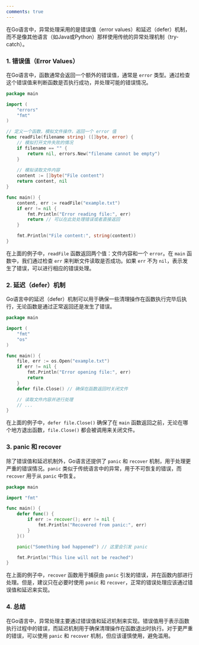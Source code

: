 ```yaml
---
comments: true
---
```


在Go语言中，异常处理采用的是错误值（error values）和延迟（defer）机制，而不是像其他语言（如Java或Python）那样使用传统的异常处理机制（try-catch）。

### 1. 错误值（Error Values）

在Go语言中，函数通常会返回一个额外的错误值，通常是 `error` 类型。通过检查这个错误值来判断函数是否执行成功，并处理可能的错误情况。

```go
package main

import (
    "errors"
    "fmt"
)

// 定义一个函数，模拟文件操作，返回一个 error 值
func readFile(filename string) ([]byte, error) {
    // 模拟打开文件失败的情况
    if filename == "" {
        return nil, errors.New("filename cannot be empty")
    }
    
    // 模拟读取文件内容
    content := []byte("File content")
    return content, nil
}

func main() {
    content, err := readFile("example.txt")
    if err != nil {
        fmt.Println("Error reading file:", err)
        return // 可以在此处处理错误或者直接返回
    }

    fmt.Println("File content:", string(content))
}
```

在上面的例子中，`readFile` 函数返回两个值：文件内容和一个 `error`。在 `main` 函数中，我们通过检查 `err` 来判断文件读取是否成功。如果 `err` 不为 `nil`，表示发生了错误，可以进行相应的错误处理。

### 2. 延迟（defer）机制

Go语言中的延迟（defer）机制可以用于确保一些清理操作在函数执行完毕后执行，无论函数是通过正常返回还是发生了错误。

```go
package main

import (
    "fmt"
    "os"
)

func main() {
    file, err := os.Open("example.txt")
    if err != nil {
        fmt.Println("Error opening file:", err)
        return
    }
    defer file.Close() // 确保在函数返回时关闭文件

    // 读取文件内容并进行处理
    // ...
}
```

在上面的例子中，`defer file.Close()` 确保了在 `main` 函数返回之前，无论在哪个地方退出函数，`file.Close()` 都会被调用来关闭文件。

### 3. panic 和 recover

除了错误值和延迟机制外，Go语言还提供了 `panic` 和 `recover` 机制，用于处理更严重的错误情况。`panic` 类似于传统语言中的异常，用于不可恢复的错误，而 `recover` 用于从 `panic` 中恢复。

```go
package main

import "fmt"

func main() {
    defer func() {
        if err := recover(); err != nil {
            fmt.Println("Recovered from panic:", err)
        }
    }()

    panic("Something bad happened") // 这里会引发 panic

    fmt.Println("This line will not be reached")
}
```

在上面的例子中，`recover` 函数用于捕获由 `panic` 引发的错误，并在函数内部进行处理。但是，建议只在必要时使用 `panic` 和 `recover`，正常的错误处理应该通过错误值和延迟来实现。

### 4. 总结

在Go语言中，异常处理主要通过错误值和延迟机制来实现。错误值用于表示函数执行过程中的错误，而延迟机制用于确保清理操作在函数退出时执行。对于更严重的错误，可以使用 `panic` 和 `recover` 机制，但应该谨慎使用，避免滥用。